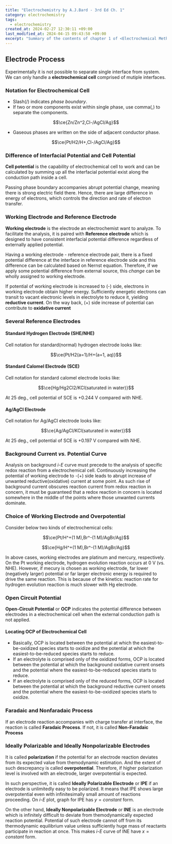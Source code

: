 ```yaml
---
title: "Electrochemistry by A.J.Bard - 3rd Ed Ch. 1"
category: electrochemistry
tags:
  - electrochemistry
created_at: 2024-02-27 12:30:11 +09:00
last_modified_at: 2024-04-15 09:43:58 +09:00
excerpt: "Summary of the contents of chapter 1 of <Electrochemical Methods: Fundamentals and Applications (3rd Ed.)> by A. J. Bard."
---
```


## Electrode Process

Experimentally it is not possible to separate single interface from system.  We can only handle a **electrochemical cell** comprised of mutiple interfaces.

### Notation for Electrochemical Cell

- Slash(/) indicates *phase boundary*.
- If two or more components exist within single phase, use comma(,) to separate the components.

$$\ce{Zn/Zn^2,Cl-/AgCl/Ag}$$

- Gaseous phases are written on the side of adjacent conductor phase.

$$\ce{Pt/H2/H+,Cl-/AgCl/Ag}$$

### Difference of Interfacial Potential and Cell Potential

**Cell potential** is the capability of electrochemical cell to work and can be calculated by summing up all the interfacial potential exist along the conduction path inside a cell.

Passing phase boundary accompanies abrupt potential change, meaning there is strong electric field there.  Hence, there are large difference in energy of electrons, which controls the direction and rate of electron transfer.

### Working Electrode and Reference Electrode

**Working electrode** is the electrode an electrochemist want to analyze.  To facilitate the analysis, it is paired with **Reference electrode** which is designed to have consistent interfacial potential difference regardless of externally applied potential.

Having a working electrode - reference electrode pair, there is a fixed potential difference at the interface in reference electrode side and this difference can be calculated based on Nernst equation.  Therefore, if we apply some potential difference from external source, this *change* can be wholly assigned to working electrode.

If potential of working electrode is increased to (-) side, electrons in working electrode obtain higher energy.  Sufficiently energetic electrons can transit to vacant electronic levels in electrolyte to reduce it, yielding **reductive current**.  On the way back, (+) side increase of potential can contribute to **oxidative current**

### Several Reference Electrodes

#### Standard Hydrogen Electrode (SHE/NHE)

Cell notation for standard(normal) hydrogen electrode looks like:

$$\ce{Pt/H2(a=1)/H+(a=1, aq)}$$

#### Standard Calomel Electrode (SCE)

Cell notation for standard calomel electrode looks like:

$$\ce{Hg/Hg2Cl2/KCl(saturated in water)}$$

At 25 deg., cell potential of SCE is +0.244 V compared with NHE.

#### Ag/AgCl Electrode

Cell notation for Ag/AgCl electrode looks like:

$$\ce{Ag/AgCl/KCl(saturated in water)}$$

At 25 deg., cell potential of SCE is +0.197 V compared with NHE.

### Background Current *vs.* Potential Curve

Analysis on background $i$-$E$ curve must precede to the analysis of specific redox reaction from a electrochemical cell.  Continuously increasing the potential of working electrode to -(+) side leads to abrupt increase of unwanted reductive(oxidative) current at some point.  As such rise of background current obscures reaction current from redox reaction in concern, it must be guaranteed that a redox reaction in concern is located somewhere in the middle of the points where those unwanted currents dominate.

### Choice of Working Electrode and Overpotential

Consider below two kinds of electrochemical cells:

$$\ce{Pt/H^+(1 M),Br^-(1 M)/AgBr/Ag}$$

$$\ce{Hg/H^+(1 M),Br^-(1 M)/AgBr/Ag}$$

In above cases, working electrodes are platinum and mercury, respectively.  On the Pt working electrode, hydrogen evolution reaction occurs at 0 V (vs. NHE).  However, if mecury is chosen as working electrode, far lower (negatively larger) potential or far larger electronic energy is required to drive the same reaction.  This is because of the kinetics: reaction rate for hydrogen evolution reaction is much slower with Hg electrode. 

### Open Circuit Potential

**Open-Circuit Potential** or **OCP** indicates the potential difference between electrodes in a electrochemical cell when the external conduction path is not applied.

#### Locating OCP of Electrochemical Cell

- Basically, OCP is located between the potential at which the easiest-to-be-oxidized species starts to oxidize and the potential at which the easiest-to-be-reduced species starts to reduce.
- If an electrolyte is comprised only of the oxidized forms, OCP is located between the potential at which the background oxidative current onsets and the potential where the easiest-to-be-reduced species starts to reduce.
- If an electrolyte is comprised only of the reduced forms, OCP is located between the potential at which the background reductive current onsets and the potential where the easiest-to-be-oxidized species starts to oxidize.

### Faradaic and Nonfaradaic Process

If an electrode reaction accompanies with charge transfer at interface, the reaction is called **Faradaic Process**.  If not, it is called **Non-Faradaic Process**

### Ideally Polarizable and Ideally Nonpolarizable Electrodes

It is called **polarization** if the potential for an electrode reaction deviates from its expected value from themodynamic estimation.  And the extent of such descrepancy is called **overpotential**.  Therefore, if higher polarization level is involved with an electrode, larger overpotential is expected.

In such perspective, it is called **Ideally Polarizable Electrode** or **IPE** if an electrode is unlimitedly easy to be polarized.  It means that IPE shows large overpotential even with infinitesimally small amount of reactions proceeding.  On $i$-$E$ plot, graph for IPE has $y = constant$ form.

On the other hand, **Ideally Nonpolarizable Electrode** or **INE** is an electrode which is infinitely difficult to deviate from themodynamically expected reaction potential.  Potential of such electrode cannot off from its thermodynamic equilibrium value unless sufficiently huge mass of reactants participate in reaction at once.  This makes $i$-$E$ curve of INE have $x = constant$ form.